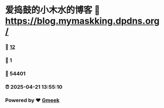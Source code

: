 # 爱捣鼓的小木水的博客 :link: https://blog.mymaskking.dpdns.org/ 
### :page_facing_up: [12](https://blog.mymaskking.dpdns.org//tag.html) 
### :speech_balloon: 1 
### :hibiscus: 54401 
### :alarm_clock: 2025-04-21 13:55:10 
### Powered by :heart: [Gmeek](https://github.com/Meekdai/Gmeek)
